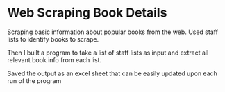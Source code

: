 # Web Scraping Book Details

Scraping basic information about popular books from the web. Used staff lists to identify books to scrape. 

Then I built a program to take a list of staff lists as input and extract all relevant book info from each list.

Saved the output as an excel sheet that can be easily updated upon each run of the program

